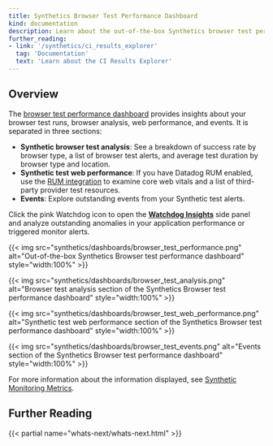 ```yaml
---
title: Synthetics Browser Test Performance Dashboard
kind: documentation
description: Learn about the out-of-the-box Synthetics browser test performance dashboard.
further_reading:
- link: '/synthetics/ci_results_explorer'
  tag: 'Documentation'
  text: 'Learn about the CI Results Explorer'
---
```


## Overview

The [browser test performance dashboard][1] provides insights about your browser test runs, browser analysis, web performance, and events. It is separated in three sections:

- **Synthetic browser test analysis**: See a breakdown of success rate by browser type, a list of browser test alerts, and average test duration by browser type and location.
- **Synthetic test web performance**: If you have Datadog RUM enabled, use the [RUM integration][2] to examine core web vitals and a list of third-party provider test resources.  
- **Events**: Explore outstanding events from your Synthetic test alerts.

Click the pink Watchdog icon to open the [**Watchdog Insights**][3] side panel and analyze outstanding anomalies in your application performance or triggered monitor alerts.

{{< img src="synthetics/dashboards/browser_test_performance.png" alt="Out-of-the-box Synthetics Browser test performance dashboard" style="width:100%" >}}

{{< img src="synthetics/dashboards/browser_test_analysis.png" alt="Browser test analysis section of the Synthetics Browser test performance dashboard" style="width:100%" >}}

{{< img src="synthetics/dashboards/browser_test_web_performance.png" alt="Synthetic test web performance section of the Synthetics Browser test performance dashboard" style="width:100%" >}}

{{< img src="synthetics/dashboards/browser_test_events.png" alt="Events section of the Synthetics Browser test performance dashboard" style="width:100%" >}}

For more information about the information displayed, see [Synthetic Monitoring Metrics][4].

## Further Reading

{{< partial name="whats-next/whats-next.html" >}}

[1]: https://app.datadoghq.com/dash/integration/30697/synthetics---browser-test-performance
[2]: /synthetics/guide/explore-rum-through-synthetics/
[3]: /watchdog/
[4]: /synthetics/metrics/

